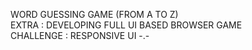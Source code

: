 WORD GUESSING GAME (FROM A TO Z)    
EXTRA : DEVELOPING FULL UI BASED BROWSER GAME    
CHALLENGE : RESPONSIVE UI -.-
